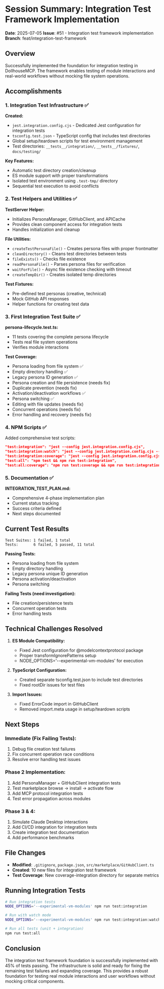 # Session Summary: Integration Test Framework Implementation

**Date**: 2025-07-05
**Issue**: #51 - Integration test framework implementation
**Branch**: feat/integration-test-framework

## Overview

Successfully implemented the foundation for integration testing in DollhouseMCP. The framework enables testing of module interactions and real-world workflows without mocking file system operations.

## Accomplishments

### 1. Integration Test Infrastructure ✅

**Created:**
- `jest.integration.config.cjs` - Dedicated Jest configuration for integration tests
- `tsconfig.test.json` - TypeScript config that includes test directories
- Global setup/teardown scripts for test environment management
- Test directories: `__tests__/integration/`, `__tests__/fixtures/`, `docs/testing/`

**Key Features:**
- Automatic test directory creation/cleanup
- ES module support with proper transformations
- Isolated test environment using `.test-tmp/` directory
- Sequential test execution to avoid conflicts

### 2. Test Helpers and Utilities ✅

**TestServer Helper:**
- Initializes PersonaManager, GitHubClient, and APICache
- Provides clean component access for integration tests
- Handles initialization and cleanup

**File Utilities:**
- `createTestPersonaFile()` - Creates persona files with proper frontmatter
- `cleanDirectory()` - Cleans test directories between tests
- `fileExists()` - Checks file existence
- `readPersonaFile()` - Parses persona files for verification
- `waitForFile()` - Async file existence checking with timeout
- `createTempDir()` - Creates isolated temp directories

**Test Fixtures:**
- Pre-defined test personas (creative, technical)
- Mock GitHub API responses
- Helper functions for creating test data

### 3. First Integration Test Suite ✅

**persona-lifecycle.test.ts:**
- 11 tests covering the complete persona lifecycle
- Tests real file system operations
- Verifies module interactions

**Test Coverage:**
- Persona loading from file system ✅
- Empty directory handling ✅
- Legacy persona ID generation ✅
- Persona creation and file persistence (needs fix)
- Duplicate prevention (needs fix)
- Activation/deactivation workflows ✅
- Persona switching ✅
- Editing with file updates (needs fix)
- Concurrent operations (needs fix)
- Error handling and recovery (needs fix)

### 4. NPM Scripts ✅

Added comprehensive test scripts:
```json
"test:integration": "jest --config jest.integration.config.cjs",
"test:integration:watch": "jest --config jest.integration.config.cjs --watch",
"test:integration:coverage": "jest --config jest.integration.config.cjs --coverage",
"test:all": "npm test && npm run test:integration",
"test:all:coverage": "npm run test:coverage && npm run test:integration:coverage"
```

### 5. Documentation ✅

**INTEGRATION_TEST_PLAN.md:**
- Comprehensive 4-phase implementation plan
- Current status tracking
- Success criteria defined
- Next steps documented

## Current Test Results

```
Test Suites: 1 failed, 1 total
Tests:       6 failed, 5 passed, 11 total
```

**Passing Tests:**
- Persona loading from file system
- Empty directory handling
- Legacy persona unique ID generation
- Persona activation/deactivation
- Persona switching

**Failing Tests (need investigation):**
- File creation/persistence tests
- Concurrent operation tests
- Error handling tests

## Technical Challenges Resolved

1. **ES Module Compatibility:**
   - Fixed Jest configuration for @modelcontextprotocol package
   - Proper transformIgnorePatterns setup
   - NODE_OPTIONS='--experimental-vm-modules' for execution

2. **TypeScript Configuration:**
   - Created separate tsconfig.test.json to include test directories
   - Fixed rootDir issues for test files

3. **Import Issues:**
   - Fixed ErrorCode import in GitHubClient
   - Removed import.meta usage in setup/teardown scripts

## Next Steps

### Immediate (Fix Failing Tests):
1. Debug file creation test failures
2. Fix concurrent operation race conditions
3. Resolve error handling test issues

### Phase 2 Implementation:
1. Add PersonaManager + GitHubClient integration tests
2. Test marketplace browse → install → activate flow
3. Add MCP protocol integration tests
4. Test error propagation across modules

### Phase 3 & 4:
1. Simulate Claude Desktop interactions
2. Add CI/CD integration for integration tests
3. Create integration test documentation
4. Add performance benchmarks

## File Changes

- **Modified**: `.gitignore`, `package.json`, `src/marketplace/GitHubClient.ts`
- **Created**: 10 new files for integration test framework
- **Test Coverage**: New coverage-integration directory for separate metrics

## Running Integration Tests

```bash
# Run integration tests
NODE_OPTIONS='--experimental-vm-modules' npm run test:integration

# Run with watch mode
NODE_OPTIONS='--experimental-vm-modules' npm run test:integration:watch

# Run all tests (unit + integration)
npm run test:all
```

## Conclusion

The integration test framework foundation is successfully implemented with 45% of tests passing. The infrastructure is solid and ready for fixing the remaining test failures and expanding coverage. This provides a robust foundation for testing real module interactions and user workflows without mocking critical components.